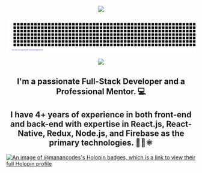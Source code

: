 <p align="center">
    <img src="https://pbs.twimg.com/profile_banners/940870065322381312/1703101104/1500x500" />
</p>
<p align="center">
    <img src="https://github.com/manancodes/manancodes/blob/main/gitartwork.svg" />
</p> 
<p align="center" >   
  <img src="https://profile-counter.glitch.me/manancodes/count.svg" />  
</p>

<h2 align="center">I'm a passionate Full-Stack Developer and a Professional Mentor. 💻</h2> 

<h2 align="center">I have 4+ years of experience in both front-end and back-end with expertise in React.js, React-Native, Redux, Node.js, and Firebase as the primary technologies. 👩‍💻⚛</h2>

[![An image of @manancodes's Holopin badges, which is a link to view their full Holopin profile](https://holopin.me/manancodes)](https://holopin.io/@manancodes)
